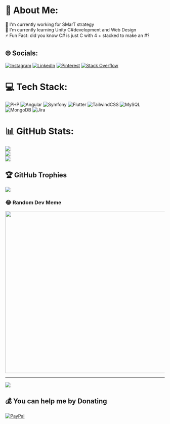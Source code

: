 # 💫 About Me:
💼 I'm currently working for SMarT strategy<br>🌱 I'm currently learning Unity C#development and Web Design<br>⚡ Fun Fact: did you know C# is just C with 4 + stacked to make an #?


## 🌐 Socials:
[![Instagram](https://img.shields.io/badge/Instagram-%23E4405F.svg?logo=Instagram&logoColor=white)](https://instagram.com/_simonesechi) [![LinkedIn](https://img.shields.io/badge/LinkedIn-%230077B5.svg?logo=linkedin&logoColor=white)](https://linkedin.com/in/simone-sechi-bg) [![Pinterest](https://img.shields.io/badge/Pinterest-%23E60023.svg?logo=Pinterest&logoColor=white)](https://pinterest.com/zzAIMoo) [![Stack Overflow](https://img.shields.io/badge/-Stackoverflow-FE7A16?logo=stack-overflow&logoColor=white)](https://stackoverflow.com/users/11486454) 

# 💻 Tech Stack:
![PHP](https://img.shields.io/badge/php-%23777BB4.svg?style=for-the-badge&logo=php&logoColor=white) ![Angular](https://img.shields.io/badge/angular-%23DD0031.svg?style=for-the-badge&logo=angular&logoColor=white) ![Symfony](https://img.shields.io/badge/symfony-%23000000.svg?style=for-the-badge&logo=symfony&logoColor=white) ![Flutter](https://img.shields.io/badge/Flutter-%2302569B.svg?style=for-the-badge&logo=Flutter&logoColor=white) ![TailwindCSS](https://img.shields.io/badge/tailwindcss-%2338B2AC.svg?style=for-the-badge&logo=tailwind-css&logoColor=white) ![MySQL](https://img.shields.io/badge/mysql-%2300f.svg?style=for-the-badge&logo=mysql&logoColor=white) ![MongoDB](https://img.shields.io/badge/MongoDB-%234ea94b.svg?style=for-the-badge&logo=mongodb&logoColor=white) ![Jira](https://img.shields.io/badge/jira-%230A0FFF.svg?style=for-the-badge&logo=jira&logoColor=white)
# 📊 GitHub Stats:
![](https://github-readme-stats.vercel.app/api?username=zzAIMoo&theme=shades-of-purple&hide_border=false&include_all_commits=false&count_private=true)<br/>
![](https://github-readme-streak-stats.herokuapp.com/?user=zzAIMoo&theme=shades-of-purple&hide_border=false)<br/>
![](https://github-readme-stats.vercel.app/api/top-langs/?username=zzAIMoo&theme=shades-of-purple&hide_border=false&include_all_commits=false&count_private=true&layout=compact)

## 🏆 GitHub Trophies
![](https://github-profile-trophy.vercel.app/?username=zzAIMoo&theme=tokyonight&no-frame=false&no-bg=false&margin-w=4)

### 😂 Random Dev Meme
<img src="https://random-memer.herokuapp.com/" width="512px"/>

---
[![](https://visitcount.itsvg.in/api?id=zzAIMoo&icon=5&color=6)](https://visitcount.itsvg.in)

  ## 💰 You can help me by Donating
  [![PayPal](https://img.shields.io/badge/PayPal-00457C?style=for-the-badge&logo=paypal&logoColor=white)](https://paypal.me/ssimonesechii) 

  
